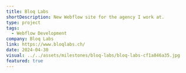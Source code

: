 ```yaml
---
title: Bloq Labs
shortDescription: New Webflow site for the agency I work at.
type: project
tags:
  - Webflow Development
company: Bloq Labs
link: https://www.bloqlabs.ch/
date: 2024-04-30
visual: ../../assets/milestones/bloq-labs/bloq-labs-cf1a846a35.jpg
featured: true
---
```


